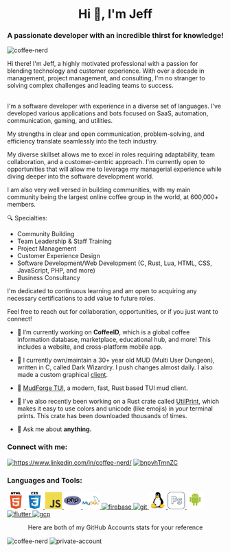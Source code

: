 <h1 align="center">Hi 👋, I'm Jeff</h1>
<h3 align="center">A passionate developer with an incredible thirst for knowledge!</h3>

<p align="left"> <img src="https://komarev.com/ghpvc/?username=coffee-nerd&label=Profile%20views&color=0e75b6&style=flat" alt="coffee-nerd" /> </p>
 Hi there! I'm Jeff, a highly motivated professional with a passion for blending technology and customer experience. With over a decade in management, project management, and consulting, I'm no stranger to solving complex challenges and leading teams to success.<br><br>

 I'm a software developer with experience in a diverse set of languages. I've developed various applications and bots focused on SaaS, automation, communication, gaming, and utilities. 

 My strengths in clear and open communication, problem-solving, and efficiency translate seamlessly into the tech industry.

 My diverse skillset allows me to excel in roles requiring adaptability, team collaboration, and a customer-centric approach. I'm currently open to opportunities that will allow me to leverage my managerial experience while diving deeper into the software development world.

I am also very well versed in building communities, with my main community being the largest online coffee group in the world, at 600,000+ members.

🔍 Specialties:
<ul>
<li>Community Building</li>
<li>Team Leadership & Staff Training</li>
<li>Project Management</li>
<li>Customer Experience Design</li>
<li>Software Development/Web Development (C, Rust, Lua, HTML, CSS, JavaScript, PHP, and more)</li>
<li>Business Consultancy</li>
</ul>

I'm dedicated to continuous learning and am open to acquiring any necessary certifications to add value to future roles.

Feel free to reach out for collaboration, opportunities, or if you just want to connect! 

- 🔭 I’m currently working on **CoffeeID**, which is a global coffee information database, marketplace, educational hub, and more! This includes a website, and cross-platform mobile app.
- 🎲 I currently own/maintain a 30+ year old MUD (Multi User Dungeon), written in C, called Dark Wizardry. I push changes almost daily. I also made a custom graphical [client](https://github.com/Coffee-Nerd/DarkMUSH).
- 🦀 [MudForge TUI](https://github.com/Coffee-Nerd/MudForge-TUI), a modern, fast, Rust based TUI mud client.
- 🦀 I've also recently been working on a Rust crate called [UtilPrint](https://crates.io/crates/utilprint), which makes it easy to use colors and unicode (like emojis) in your terminal prints. This crate has been downloaded thousands of times.

- 💬 Ask me about **anything.**

<h3 align="left">Connect with me:</h3>
<p align="left">
<a href="https://www.linkedin.com/in/coffee-nerd/" target="blank"><img align="center" src="https://raw.githubusercontent.com/rahuldkjain/github-profile-readme-generator/master/src/images/icons/Social/linked-in-alt.svg" alt="https://www.linkedin.com/in/coffee-nerd/" height="30" width="40" /></a>
<a href="https://discord.gg/bnpvhTmnZC" target="blank"><img align="center" src="https://raw.githubusercontent.com/rahuldkjain/github-profile-readme-generator/master/src/images/icons/Social/discord.svg" alt="bnpvhTmnZC" height="30" width="40" /></a>
</p>

<h3 align="left">Languages and Tools:</h3>
<p align="left">
  <a href="https://www.w3.org/html/" target="_blank" rel="noreferrer">
    <img src="https://raw.githubusercontent.com/devicons/devicon/master/icons/html5/html5-original-wordmark.svg" alt="html5" width="40" height="40"/>
  </a>
  <a href="https://www.w3schools.com/css/" target="_blank" rel="noreferrer">
    <img src="https://raw.githubusercontent.com/devicons/devicon/master/icons/css3/css3-original-wordmark.svg" alt="css3" width="40" height="40"/>
  </a>
  <a href="https://developer.mozilla.org/en-US/docs/Web/JavaScript" target="_blank" rel="noreferrer">
    <img src="https://raw.githubusercontent.com/devicons/devicon/master/icons/javascript/javascript-original.svg" alt="javascript" width="40" height="40"/>
  </a>
  <a href="https://www.php.net" target="_blank" rel="noreferrer">
    <img src="https://raw.githubusercontent.com/devicons/devicon/master/icons/php/php-original.svg" alt="php" width="40" height="40"/>
  </a>
  <a href="https://www.mysql.com/" target="_blank" rel="noreferrer">
    <img src="https://raw.githubusercontent.com/devicons/devicon/master/icons/mysql/mysql-original-wordmark.svg" alt="mysql" width="40" height="40"/>
  </a>
  <a href="https://firebase.google.com/" target="_blank" rel="noreferrer">
    <img src="https://www.vectorlogo.zone/logos/firebase/firebase-icon.svg" alt="firebase" width="40" height="40"/>
  </a>
  <a href="https://git-scm.com/" target="_blank" rel="noreferrer">
    <img src="https://www.vectorlogo.zone/logos/git-scm/git-scm-icon.svg" alt="git" width="40" height="40"/>
  </a>
  <a href="https://www.linux.org/" target="_blank" rel="noreferrer">
    <img src="https://raw.githubusercontent.com/devicons/devicon/master/icons/linux/linux-original.svg" alt="linux" width="40" height="40"/>
  </a>
  <a href="https://www.photoshop.com/en" target="_blank" rel="noreferrer">
    <img src="https://raw.githubusercontent.com/devicons/devicon/master/icons/photoshop/photoshop-line.svg" alt="photoshop" width="40" height="40"/>
  </a>
<a href="https://developer.android.com" target="_blank" rel="noreferrer"> <img src="https://raw.githubusercontent.com/devicons/devicon/master/icons/android/android-original-wordmark.svg" alt="android" width="40" height="40"/> 
</a>
<a href="https://flutter.dev" target="_blank" rel="noreferrer"> <img src="https://www.vectorlogo.zone/logos/flutterio/flutterio-icon.svg" alt="flutter" width="40" height="40"/>
</a> 
<a href="https://cloud.google.com" target="_blank" rel="noreferrer"> <img src="https://www.vectorlogo.zone/logos/google_cloud/google_cloud-icon.svg" alt="gcp" width="40" height="40"/>
</a>
</p>


<p align="center"> Here are both of my GitHub Accounts stats for your reference </p>
<p><img align="center" src="https://github-readme-streak-stats.herokuapp.com/?user=coffee-nerd&theme=dark" alt="coffee-nerd" /> <img align="center" src="https://github-readme-streak-stats.herokuapp.com/?user=asmodeusbrooding&theme=dark" alt="private-account" /></p>

